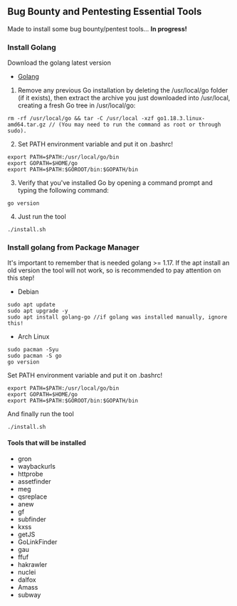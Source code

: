 ## Bug Bounty and Pentesting Essential Tools

Made to install some bug bounty/pentest tools... **In progress!**

### Install Golang 
Download the golang latest version
- [Golang](https://go.dev/doc/install)

1. Remove any previous Go installation by deleting the /usr/local/go folder (if it exists), then extract the archive you just downloaded into /usr/local, creating a fresh Go tree in /usr/local/go: 
```
rm -rf /usr/local/go && tar -C /usr/local -xzf go1.18.3.linux-amd64.tar.gz // (You may need to run the command as root or through sudo).
```
2. Set PATH environment variable and put it on .bashrc!
```
export PATH=$PATH:/usr/local/go/bin
export GOPATH=$HOME/go
export PATH=$PATH:$GOROOT/bin:$GOPATH/bin
```
3. Verify that you've installed Go by opening a command prompt and typing the following command: 
```
go version
```
4. Just run the tool
```
./install.sh
```
### Install golang from Package Manager

It's important to remember that is needed golang >= 1.17. If the apt install an old version the tool will not work, so is recommended to pay attention on this step!

- Debian
```
sudo apt update
sudo apt upgrade -y
sudo apt install golang-go //if golang was installed manually, ignore this!
```
- Arch Linux
```
sudo pacman -Syu
sudo pacman -S go 
go version 
```
Set PATH environment variable and put it on .bashrc!
```
export PATH=$PATH:/usr/local/go/bin
export GOPATH=$HOME/go
export PATH=$PATH:$GOROOT/bin:$GOPATH/bin
```
And finally run the tool
```
./install.sh
```

#### Tools that will be installed

- gron
- waybackurls
- httprobe
- assetfinder
- meg
- qsreplace
- anew
- gf
- subfinder
- kxss
- getJS
- GoLinkFinder
- gau
- ffuf
- hakrawler
- nuclei
- dalfox
- Amass
- subway
